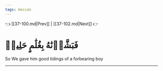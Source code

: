 ```yaml
---
tags: meccan
---
```


👈 [[37-100.md|Prev]] | [[37-102.md|Next]] 👉

# فَبَشَّرۡنَٰهُ بِغُلَٰمٍ حَلِيمٖ

So We gave him good tidings of a forbearing boy

---

